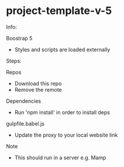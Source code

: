# project-template-v-5

Info:

Boostrap 5
- Styles and scripts are loaded externally

Steps:

Repos
- Download this repo
- Remove the remote

Dependencies
- Run 'npm install' in order to install deps

gulpfile.babel.js
- Update the proxy to your local website link

Note
- This should run in a server e.g. Mamp